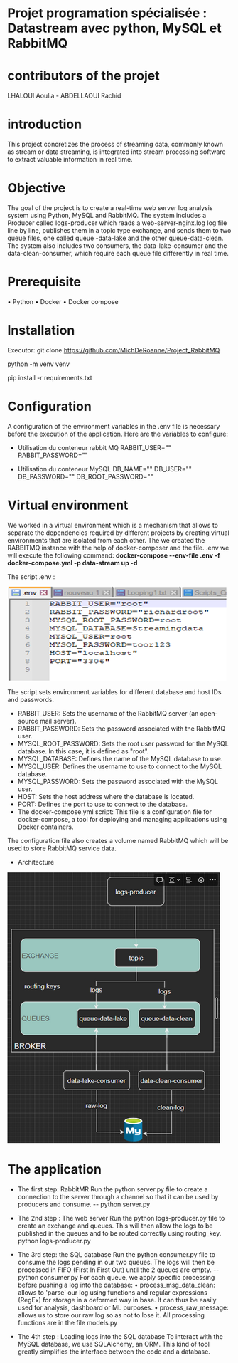 # Projet programation spécialisée : Datastream avec python, MySQL et RabbitMQ 

# contributors of the projet
LHALOUI Aoulia - ABDELLAOUI Rachid

# introduction
This project concretizes the process of streaming data, commonly known as stream or data streaming,
is integrated into stream processing software to extract valuable information in real time.

# Objective  
The goal of the project is to create a real-time web server log analysis system using Python, MySQL and RabbitMQ. 
The system includes a Producer called logs-producer which reads a web-server-nginx.log log file line by line, publishes them in a topic type exchange, 
and sends them to two queue files, one called queue -data-lake and the other queue-data-clean.
The system also includes two consumers, the data-lake-consumer and the data-clean-consumer, which require each queue file differently in real time.

 # Prerequisite
•	Python
•	Docker
•	Docker compose

# Installation

Executor:
git clone https://github.com/MichDeRoanne/Project_RabbitMQ

python -m venv venv

pip install -r requirements.txt

# Configuration
A configuration of the environment variables in the .env file is necessary before the execution of the application.
Here are the variables to configure:
* Utilisation du conteneur rabbit MQ
RABBIT_USER=""   
RABBIT_PASSWORD=""

* Utilisation du conteneur MySQL
DB_NAME=""
DB_USER=""
DB_PASSWORD=""
DB_ROOT_PASSWORD=""

# Virtual environment
We worked in a virtual environment which is a mechanism that allows to separate the dependencies required by different projects by creating virtual environments that are isolated from each other.
The we created the RABBITMQ instance with the help of docker-composer and the file. .env we will execute the following command: __docker-compose --env-file .env -f docker-compose.yml -p data-stream up -d__

The script .env :

[<img src="Picture2.png" alt="Env">](Picture2.png)

The script sets environment variables for different database and host IDs and passwords.
- RABBIT_USER: Sets the username of the RabbitMQ server (an open-source mail server).
- RABBIT_PASSWORD: Sets the password associated with the RabbitMQ user.
- MYSQL_ROOT_PASSWORD: Sets the root user password for the MySQL database. In this case, it is defined as "root".
- MYSQL_DATABASE: Defines the name of the MySQL database to use.
- MYSQL_USER: Defines the username to use to connect to the MySQL database.
- MYSQL_PASSWORD: Sets the password associated with the MySQL user.
- HOST: Sets the host address where the database is located.
- PORT: Defines the port to use to connect to the database.
- The docker-compose.yml script: This file is a configuration file for docker-compose, a tool for deploying and managing applications using Docker containers.

 The configuration file also creates a volume named RabbitMQ which will be used to store RabbitMQ service data.

* Architecture 

[<img src="Picture1.png" alt="Architecture">](Picture1.png)


# The application
* The first step: RabbitMR
Run the python server.py file to create a connection to the server through a channel so that it can be used by producers and consume.
-- python server.py
* The 2nd step :  The web server
Run the python logs-producer.py file to create an exchange and queues. 
This will then allow the logs to be published in the queues and to be routed correctly using routing_key.
python logs-producer.py
* The 3rd step: the SQL database
Run the python consumer.py file to consume the logs pending in our two queues.
The logs will then be processed in FIFO (First In First Out) until the 2 queues are empty.
-- python consumer.py
For each queue, we apply specific processing before pushing a log into the database:
•	process_msg_data_clean: allows to 'parse' our log using functions and regular expressions (RegEx) for storage in a deformed way in base.
    It can thus be easily used for analysis, dashboard or ML purposes.
•	process_raw_message: allows us to store our raw log so as not to lose it.
    All processing functions are in the file models.py

* The 4th step :  Loading logs into the SQL database
To interact with the MySQL database, we use SQLAlchemy, an ORM. This kind of tool greatly simplifies the interface between the code and a database.

